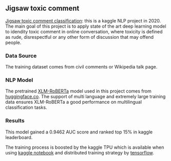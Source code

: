 ## Jigsaw toxic comment
[Jigsaw toxic comment classification](https://www.kaggle.com/c/jigsaw-multilingual-toxic-comment-classification): this is a kaggle NLP project in 2020. The main goal of this project is to apply state of
the art deep learning model to idendity toxic comment in online conversation, where toxicity is defined as rude, disrespectful
or any other form of discussion that may offend people. 

### Data Source
The training dataset comes from civil comments or Wikipedia talk page.

### NLP Model
The pretrained [XLM-RoBERTa](https://arxiv.org/pdf/1911.02116.pdf) model used in this project comes from [huggingface.co](https://huggingface.co/). The support of multi language and extremely large training data ensures XLM-RoBERTa a good performance on multilingual classification tasks. 

### Results
This model gained a 0.9462 AUC score and ranked top 15% in kaggle leaderboard.

The training process is boosted by the kaggle TPU which is available when using [kaggle notebook](https://www.kaggle.com/kernels) and distributed training strategy by [tensorflow](https://www.tensorflow.org/guide/tpu).
